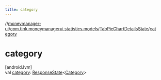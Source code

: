 ```yaml
---
title: category
---
```

//[moneymanager-ui](../../../index.html)/[com.tink.moneymanagerui.statistics.models](../index.html)/[TabPieChartDetailsState](index.html)/[category](category.html)



# category



[androidJvm]\
val [category](category.html): [ResponseState](../../com.tink.service.network/-response-state/index.html)&lt;[Category](../../com.tink.model.category/-category/index.html)&gt;




